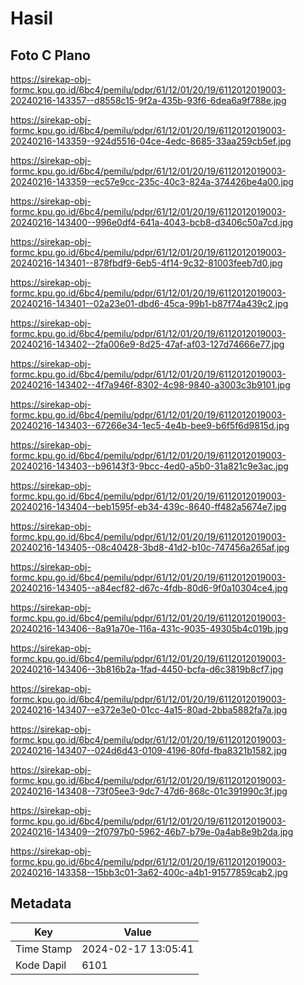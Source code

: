 # Hasil

## Foto C Plano

https://sirekap-obj-formc.kpu.go.id/6bc4/pemilu/pdpr/61/12/01/20/19/6112012019003-20240216-143357--d8558c15-9f2a-435b-93f6-6dea6a9f788e.jpg

https://sirekap-obj-formc.kpu.go.id/6bc4/pemilu/pdpr/61/12/01/20/19/6112012019003-20240216-143359--924d5516-04ce-4edc-8685-33aa259cb5ef.jpg

https://sirekap-obj-formc.kpu.go.id/6bc4/pemilu/pdpr/61/12/01/20/19/6112012019003-20240216-143359--ec57e9cc-235c-40c3-824a-374426be4a00.jpg

https://sirekap-obj-formc.kpu.go.id/6bc4/pemilu/pdpr/61/12/01/20/19/6112012019003-20240216-143400--996e0df4-641a-4043-bcb8-d3406c50a7cd.jpg

https://sirekap-obj-formc.kpu.go.id/6bc4/pemilu/pdpr/61/12/01/20/19/6112012019003-20240216-143401--878fbdf9-6eb5-4f14-9c32-81003feeb7d0.jpg

https://sirekap-obj-formc.kpu.go.id/6bc4/pemilu/pdpr/61/12/01/20/19/6112012019003-20240216-143401--02a23e01-dbd6-45ca-99b1-b87f74a439c2.jpg

https://sirekap-obj-formc.kpu.go.id/6bc4/pemilu/pdpr/61/12/01/20/19/6112012019003-20240216-143402--2fa006e9-8d25-47af-af03-127d74666e77.jpg

https://sirekap-obj-formc.kpu.go.id/6bc4/pemilu/pdpr/61/12/01/20/19/6112012019003-20240216-143402--4f7a946f-8302-4c98-9840-a3003c3b9101.jpg

https://sirekap-obj-formc.kpu.go.id/6bc4/pemilu/pdpr/61/12/01/20/19/6112012019003-20240216-143403--67266e34-1ec5-4e4b-bee9-b6f5f6d9815d.jpg

https://sirekap-obj-formc.kpu.go.id/6bc4/pemilu/pdpr/61/12/01/20/19/6112012019003-20240216-143403--b96143f3-9bcc-4ed0-a5b0-31a821c9e3ac.jpg

https://sirekap-obj-formc.kpu.go.id/6bc4/pemilu/pdpr/61/12/01/20/19/6112012019003-20240216-143404--beb1595f-eb34-439c-8640-ff482a5674e7.jpg

https://sirekap-obj-formc.kpu.go.id/6bc4/pemilu/pdpr/61/12/01/20/19/6112012019003-20240216-143405--08c40428-3bd8-41d2-b10c-747456a265af.jpg

https://sirekap-obj-formc.kpu.go.id/6bc4/pemilu/pdpr/61/12/01/20/19/6112012019003-20240216-143405--a84ecf82-d67c-4fdb-80d6-9f0a10304ce4.jpg

https://sirekap-obj-formc.kpu.go.id/6bc4/pemilu/pdpr/61/12/01/20/19/6112012019003-20240216-143406--8a91a70e-116a-431c-9035-49305b4c019b.jpg

https://sirekap-obj-formc.kpu.go.id/6bc4/pemilu/pdpr/61/12/01/20/19/6112012019003-20240216-143406--3b816b2a-1fad-4450-bcfa-d6c3819b8cf7.jpg

https://sirekap-obj-formc.kpu.go.id/6bc4/pemilu/pdpr/61/12/01/20/19/6112012019003-20240216-143407--e372e3e0-01cc-4a15-80ad-2bba5882fa7a.jpg

https://sirekap-obj-formc.kpu.go.id/6bc4/pemilu/pdpr/61/12/01/20/19/6112012019003-20240216-143407--024d6d43-0109-4196-80fd-fba8321b1582.jpg

https://sirekap-obj-formc.kpu.go.id/6bc4/pemilu/pdpr/61/12/01/20/19/6112012019003-20240216-143408--73f05ee3-9dc7-47d6-868c-01c391990c3f.jpg

https://sirekap-obj-formc.kpu.go.id/6bc4/pemilu/pdpr/61/12/01/20/19/6112012019003-20240216-143409--2f0797b0-5962-46b7-b79e-0a4ab8e9b2da.jpg

https://sirekap-obj-formc.kpu.go.id/6bc4/pemilu/pdpr/61/12/01/20/19/6112012019003-20240216-143358--15bb3c01-3a62-400c-a4b1-91577859cab2.jpg


## Metadata

| Key        | Value               |
| ---------- | ------------------- |
| Time Stamp | 2024-02-17 13:05:41 |
| Kode Dapil | 6101                |



